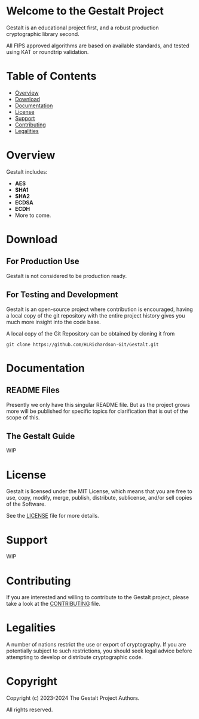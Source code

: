 Welcome to the Gestalt Project
==============================

Gestalt is an educational project first, and a robust production cryptographic library second.

All FIPS approved algorithms are based on available standards, and
tested using KAT or roundtrip validation.

Table of Contents
=================

 - [Overview](#overview)
 - [Download](#download)
 - [Documentation](#documentation)
 - [License](#license)
 - [Support](#support)
 - [Contributing](#contributing)
 - [Legalities](#legalities)

Overview
========

Gestalt includes:

- **AES**
- **SHA1**
- **SHA2**
- **ECDSA**
- **ECDH**
- More to come.

Download
========

For Production Use
------------------

Gestalt is not considered to be production ready.

For Testing and Development
---------------------------

Gestalt is an open-source project where contribution is encouraged, having
a local copy of the git repository with the entire project history gives you 
much more insight into the code base.

A local copy of the Git Repository can be obtained by cloning it from

    git clone https://github.com/HLRichardson-Git/Gestalt.git

Documentation
=============

README Files
------------

Presently we only have this singular README file. But as the project grows
more will be published for specific topics for clarification that is out
of the scope of this.

The Gestalt Guide
-----------------
WIP

License
=======

Gestalt is licensed under the MIT License, which means that
you are free to use, copy, modify, merge, publish, distribute, sublicense, and/or sell
copies of the Software.

See the [LICENSE](LICENSE) file for more details.

Support
=======

WIP

Contributing
============

If you are interested and willing to contribute to the Gestalt project,
please take a look at the [CONTRIBUTING](CONTRIBUTING.md) file.

Legalities
==========

A number of nations restrict the use or export of cryptography. If you are
potentially subject to such restrictions, you should seek legal advice before
attempting to develop or distribute cryptographic code.

Copyright
=========

Copyright (c) 2023-2024 The Gestalt Project Authors.

All rights reserved.
